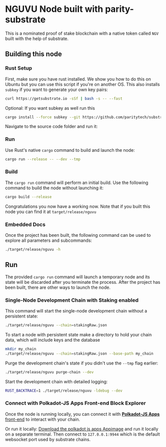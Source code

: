 # NGUVU Node built with parity-substrate 

This is a nominated proof of stake blockchain with a native token called `NGV` built with the help of substrate.

## Building this node

### Rust Setup

First, make sure you have rust installed. We show you how to do this on Ubuntu but you can use this script if you're on another OS. This also installs `subkey` if you want to generate your own key pairs:

```bash
curl https://getsubstrate.io -sSf | bash -s -- --fast
```

Optional: If you want subkey as well run this
```sh
cargo install --force subkey --git https://github.com/paritytech/substrate --version 2.0.1 --locked
```
Navigate to the source code folder and run it:

### Run

Use Rust's native `cargo` command to build and launch the node:

```sh
cargo run --release -- --dev --tmp
```

### Build

The `cargo run` command will perform an initial build. Use the following command to build the node
without launching it:

```sh
cargo build --release
```

Congratulations you now have a working now. Note that if you built this node you can find it at ```target/release/nguvu```

### Embedded Docs

Once the project has been built, the following command can be used to explore all parameters and
subcommands:

```sh
./target/release/nguvu -h
```

## Run

The provided `cargo run` command will launch a temporary node and its state will be discarded after
you terminate the process. After the project has been built, there are other ways to launch the
node.

### Single-Node Development Chain with Staking enabled

This command will start the single-node development chain without a persistent state:

```bash
./target/release/nguvu --chain=stakingRaw.json
```
To start a node with persistent state make a directory to hold your chain data, which will include keys and the database
```bash
mkdir my_chain
./target/release/nguvu --chain=stakingRaw.json --base-path my_chain
```

Purge the development chain's state if you didn't use the `--tmp` flag earlier:

```bash
./target/release/nguvu purge-chain --dev
```

Start the development chain with detailed logging:

```bash
RUST_BACKTRACE=1 ./target/release/nguvu -ldebug --dev
```

### Connect with Polkadot-JS Apps Front-end Block Explorer

Once the node is running locally, you can connect it with [**Polkadot-JS Apps** front-end](https://polkadot.js.org/apps/?rpc=ws%3A%2F%2Flocalhost%3A9944#/explorer)
to interact with your chain.

Or run it locally: [Download the polkadot js apps Appimage](https://github.com/polkadot-js/apps/releases) and run it locally on a separate terminal. Then connect to `127.0.0.1:9944` which is the default websocket port used by substrate chains. 


